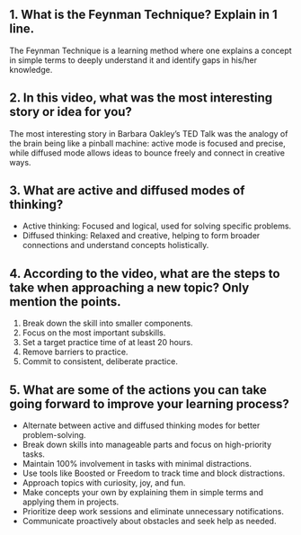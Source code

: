 ## 1. What is the Feynman Technique? Explain in 1 line.

The Feynman Technique is a learning method where one explains a concept in simple terms to deeply understand it and identify gaps in his/her knowledge.


## 2. In this video, what was the most interesting story or idea for you?

The most interesting story in Barbara Oakley’s TED Talk was the analogy of the brain being like a pinball machine: active mode is focused and precise, while diffused mode allows ideas to bounce freely and connect in creative ways.

## 3. What are active and diffused modes of thinking?

- Active thinking: Focused and logical, used for solving specific problems.  
- Diffused thinking: Relaxed and creative, helping to form broader connections and understand concepts holistically.


## 4. According to the video, what are the steps to take when approaching a new topic? Only mention the points.

1. Break down the skill into smaller components.  
2. Focus on the most important subskills.  
3. Set a target practice time of at least 20 hours.  
4. Remove barriers to practice.  
5. Commit to consistent, deliberate practice.


## 5. What are some of the actions you can take going forward to improve your learning process?

- Alternate between active and diffused thinking modes for better problem-solving.  
- Break down skills into manageable parts and focus on high-priority tasks.  
- Maintain 100% involvement in tasks with minimal distractions.  
- Use tools like Boosted or Freedom to track time and block distractions.  
- Approach topics with curiosity, joy, and fun.  
- Make concepts your own by explaining them in simple terms and applying them in projects.  
- Prioritize deep work sessions and eliminate unnecessary notifications.  
- Communicate proactively about obstacles and seek help as needed.
